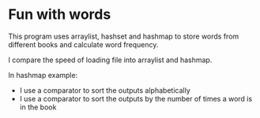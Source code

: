 # Fun with words

This program uses arraylist, hashset and hashmap to store words from different books and calculate word frequency.

I compare the speed of loading file into arraylist and hashmap.

In hashmap example:

- I use a comparator to sort the outputs alphabetically
- I use a comparator to sort the outputs by the number of times a word is in the book